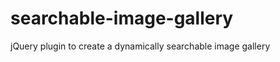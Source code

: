searchable-image-gallery
========================

jQuery plugin to create a dynamically searchable image gallery
